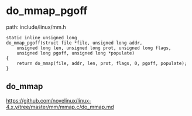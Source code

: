 do_mmap_pgoff
========================================

path: include/linux/mm.h
```
static inline unsigned long
do_mmap_pgoff(struct file *file, unsigned long addr,
    unsigned long len, unsigned long prot, unsigned long flags,
    unsigned long pgoff, unsigned long *populate)
{
    return do_mmap(file, addr, len, prot, flags, 0, pgoff, populate);
}
```

do_mmap
----------------------------------------

https://github.com/novelinux/linux-4.x.y/tree/master/mm/mmap.c/do_mmap.md
